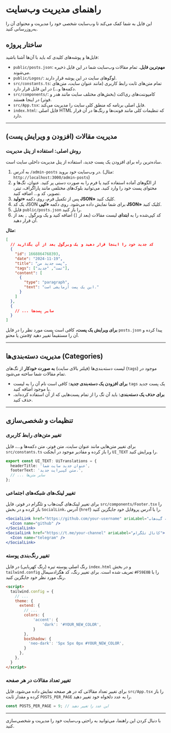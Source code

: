 # راهنمای مدیریت وب‌سایت

این فایل به شما کمک می‌کند تا وب‌سایت شخصی خود را مدیریت و محتوای آن را به‌روزرسانی کنید.

## ساختار پروژه

فایل‌ها و پوشه‌های کلیدی که باید با آن‌ها آشنا باشید:

-   `public/posts.json`: **مهم‌ترین فایل.** تمام مقالات وب‌سایت شما در این فایل ذخیره می‌شوند.
-   `public/Logos/`: لوگوهای سایت در این پوشه قرار دارند.
-   `src/constants.ts`: تمام متن‌های ثابت رابط کاربری (مانند عنوان سایت، متن‌های دکمه‌ها و...) در این فایل قرار دارد.
-   `src/components/`: کامپوننت‌های ری‌اکت (بخش‌های مختلف سایت مانند هدر و فوتر) در اینجا هستند.
-   `src/App.tsx`: فایل اصلی برنامه که منطق کلی سایت را مدیریت می‌کند.
-   `index.html`: فایل اصلی HTML که تنظیمات کلی مانند فونت‌ها و رنگ‌ها در آن قرار دارد.

---

## مدیریت مقالات (افزودن و ویرایش پست)

### روش اصلی: استفاده از پنل مدیریت

ساده‌ترین راه برای افزودن یک پست جدید، استفاده از پنل مدیریت داخلی سایت است.

1.  به آدرس `/admin-posts` در وب‌سایت خود بروید. (مثال: `http://localhost:3000/admin-posts`)
2.  از الگوهای آماده استفاده کنید یا فرم را به صورت دستی پر کنید. عنوان، تگ‌ها و محتوای پست خود را وارد کنید. می‌توانید بلوک‌های مختلفی مانند پاراگراف، تیتر، تصویر، کد و... اضافه کنید.
3.  پس از تکمیل فرم، روی دکمه **«تولید JSON»** کلیک کنید.
4.  یک کد JSON برای شما نمایش داده می‌شود. روی دکمه **«کپی JSON»** کلیک کنید.
5.  فایل `public/posts.json` را باز کنید.
6.  کد کپی‌شده را به **ابتدای** لیست مقالات (بعد از `[`) اضافه کنید و یک ویرگول `,` بعد از آن قرار دهید.

**مثال:**

```json
[
  // کد جدید خود را اینجا قرار دهید و یک ویرگول بعد از آن بگذارید
  {
    "id": 1668864768393,
    "date": "2024-11-19",
    "title": "پست جدید من",
    "tags": ["تست", "جدید"],
    "content": [
      {
        "type": "paragraph",
        "text": "این یک پست آزمایشی است."
      }
    ]
  },
  {
    // ... سایر پست‌ها
  }
]
```

**برای ویرایش یک پست،** کافی است پست مورد نظر را در فایل `posts.json` پیدا کرده و متن یا محتوay آن را مستقیماً تغییر دهید.

---

## مدیریت دسته‌بندی‌ها (Categories)

لیست دسته‌بندی‌ها (فیلتر بالای سایت) **به صورت خودکار** از تگ‌های (`tags`) موجود در تمام مقالات شما ساخته می‌شود.

-   **برای افزودن یک دسته‌بندی جدید:** کافی است نام آن را به لیست `tags` یک پست جدید یا موجود اضافه کنید.
-   **برای حذف یک دسته‌بندی:** باید آن تگ را از تمام پست‌هایی که از آن استفاده کرده‌اند، حذف کنید.

---

## تنظیمات و شخصی‌سازی

### تغییر متن‌های رابط کاربری

برای تغییر متن‌هایی مانند عنوان سایت، متن فوتر، متن دکمه‌ها و...، فایل `src/constants.ts` را باز کرده و مقادیر موجود در آبجکت `UI_TEXT` را ویرایش کنید.

```typescript
export const UI_TEXT: UiTranslations = {
  headerTitle: 'عنوان جدید سایت شما',
  footerText: 'متن کپی‌رایت جدید.',
  // ... سایر متن‌ها
};
```

### تغییر لینک‌های شبکه‌های اجتماعی

برای تغییر لینک‌های گیت‌هاب و تلگرام در فوتر، فایل `src/components/Footer.tsx` را باز کرده و در بخش `SocialLink`، آدرس (`href`) را با آدرس پروفایل خود جایگزین کنید.

```jsx
<SocialLink href="https://github.com/your-username" ariaLabel="صفحه گیت‌هاب">
  <Icon name="github" />
</SocialLink>
<SocialLink href="https://t.me/your-channel" ariaLabel="کانال تلگرام">
  <Icon name="telegram" />
</SocialLink>
```

### تغییر رنگ‌بندی پوسته

رنگ اصلی پوسته تیره (رنگ کهربایی) در فایل `index.html` و در بخش `tailwind.config` تعریف شده است. برای تغییر رنگ، کد هگزادسیمال `#F59E0B` را با رنگ مورد نظر خود جایگزین کنید.

```html
<script>
  tailwind.config = {
    // ...
    theme: {
      extend: {
        // ...
        colors: {
            'accent': {
                'dark': '#YOUR_NEW_COLOR',
            }
        },
        boxShadow: {
          'neo-dark': '5px 5px 0px #YOUR_NEW_COLOR',
        }
      },
    },
  }
</script>
```

### تغییر تعداد مقالات در هر صفحه

برای تغییر تعداد مقالاتی که در هر صفحه نمایش داده می‌شود، فایل `src/App.tsx` را باز کرده و مقدار ثابت `POSTS_PER_PAGE` را به عدد دلخواه خود تغییر دهید.

```typescript
const POSTS_PER_PAGE = 9; // این عدد را تغییر دهید
```

---

با دنبال کردن این راهنما، می‌توانید به راحتی وب‌سایت خود را مدیریت و شخصی‌سازی کنید.
